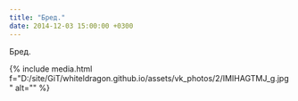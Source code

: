 ```yaml
---
title: "Бред."
date: 2014-12-03 15:00:00 +0300
---
```


Бред.

{% include media.html f="D:/site/GiT/whiteldragon.github.io/assets/vk_photos/2/IMIHAGTMJ_g.jpg" alt="" %}
